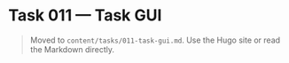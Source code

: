 # Task 011 — Task GUI

> Moved to `content/tasks/011-task-gui.md`. Use the Hugo site or read the Markdown directly.
